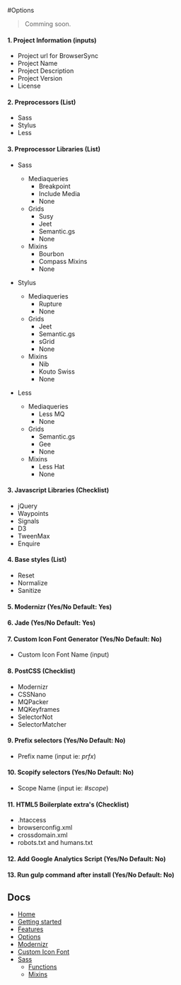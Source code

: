 #Options

> Comming soon.

#### 1. Project Information (inputs)

- Project url for BrowserSync
- Project Name
- Project Description
- Project Version
- License


#### 2. Preprocessors (List)
- Sass
- Stylus
- Less

#### 3. Preprocessor Libraries (List)

- Sass
	- Mediaqueries
		- Breakpoint 
		- Include Media
		- None
	- Grids
  		- Susy
  		- Jeet
  		- Semantic.gs
  		- None
  	- Mixins
  		- Bourbon
  		- Compass Mixins
  		- None
    
- Stylus
	- Mediaqueries
		- Rupture
		- None
	- Grids 
 		- Jeet
  		- Semantic.gs
  		- sGrid
  		- None
  	- Mixins
  		- Nib
  		- Kouto Swiss
  		- None

- Less
	- Mediaqueries
  		- Less MQ
  		- None
  	- Grids
  		- Semantic.gs
  		- Gee
  		- None
  	- Mixins
		- Less Hat
		- None

#### 3. Javascript Libraries (Checklist)

- jQuery
- Waypoints
- Signals
- D3
- TweenMax
- Enquire

#### 4. Base styles (List)
  	
- Reset
- Normalize
- Sanitize
  	
#### 5. Modernizr (Yes/No Default: Yes)

#### 6. Jade (Yes/No Default: Yes)

#### 7. Custom Icon Font Generator (Yes/No Default: No)	
- Custom Icon Font Name (input)	

#### 8. PostCSS (Checklist)

- Modernizr
- CSSNano
- MQPacker
- MQKeyframes
- SelectorNot
- SelectorMatcher

#### 9. Prefix selectors (Yes/No Default: No)

- Prefix name (input ie: _prfx_) 
 
#### 10. Scopify selectors (Yes/No Default: No)

- Scope Name (input ie: _#scope_)

#### 11. HTML5 Boilerplate extra's (Checklist)

- .htaccess
- browserconfig.xml
- crossdomain.xml
- robots.txt and humans.txt

#### 12. Add Google Analytics Script (Yes/No Default: No)
#### 13. Run gulp command after install (Yes/No Default: No)

## Docs

- [Home](/README.md)
- [Getting started](/docs/getting-started.md)
- [Features](/docs/features.md)
- [Options](/docs/options.md)
- [Modernizr](/docs/modernizr.md)
- [Custom Icon Font](/docs/custom-icon-font.md)
- [Sass](/docs/sass/sass.md)
	- [Functions](/docs/sass/functions.md)
	- [Mixins](/docs/sass/mixins.md)
